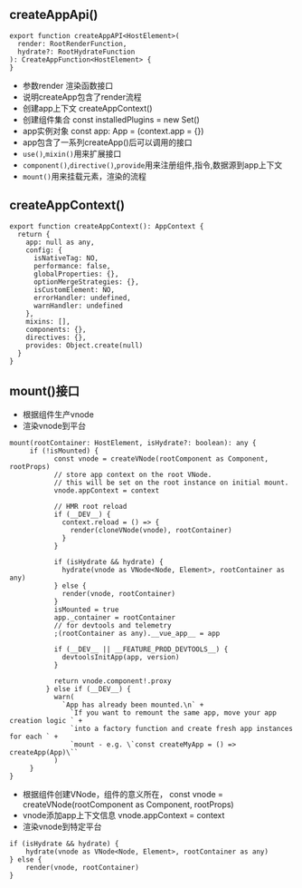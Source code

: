 ## createAppApi()
``` 
export function createAppAPI<HostElement>(
  render: RootRenderFunction,
  hydrate?: RootHydrateFunction
): CreateAppFunction<HostElement> {
}
```
- 参数render 渲染函数接口
- 说明createApp包含了render流程
- 创建app上下文 createAppContext()
- 创建组件集合 const installedPlugins = new Set()
- app实例对象 const app: App = (context.app = {})
- app包含了一系列createApp()后可以调用的接口
- `use()`,`mixin()`用来扩展接口
- `component()`,`directive()`,`provide`用来注册组件,指令,数据源到app上下文
- `mount()`用来挂载元素，渲染的流程

## createAppContext()
``` 
export function createAppContext(): AppContext {
  return {
    app: null as any,
    config: {
      isNativeTag: NO,
      performance: false,
      globalProperties: {},
      optionMergeStrategies: {},
      isCustomElement: NO,
      errorHandler: undefined,
      warnHandler: undefined
    },
    mixins: [],
    components: {},
    directives: {},
    provides: Object.create(null)
  }
}
```

## mount()接口
- 根据组件生产vnode
- 渲染vnode到平台
``` 
mount(rootContainer: HostElement, isHydrate?: boolean): any {
     if (!isMounted) {
           const vnode = createVNode(rootComponent as Component, rootProps)
           // store app context on the root VNode.
           // this will be set on the root instance on initial mount.
           vnode.appContext = context
    
           // HMR root reload
           if (__DEV__) {
             context.reload = () => {
               render(cloneVNode(vnode), rootContainer)
             }
           }
    
           if (isHydrate && hydrate) {
             hydrate(vnode as VNode<Node, Element>, rootContainer as any)
           } else {
             render(vnode, rootContainer)
           }
           isMounted = true
           app._container = rootContainer
           // for devtools and telemetry
           ;(rootContainer as any).__vue_app__ = app
    
           if (__DEV__ || __FEATURE_PROD_DEVTOOLS__) {
             devtoolsInitApp(app, version)
           }
    
           return vnode.component!.proxy
         } else if (__DEV__) {
           warn(
             `App has already been mounted.\n` +
               `If you want to remount the same app, move your app creation logic ` +
               `into a factory function and create fresh app instances for each ` +
               `mount - e.g. \`const createMyApp = () => createApp(App)\``
           )
     }
}
```

- 根据组件创建VNode，组件的意义所在， const vnode = createVNode(rootComponent as Component, rootProps)
- vnode添加app上下文信息  vnode.appContext = context
- 渲染vnode到特定平台  
``` 
if (isHydrate && hydrate) {
    hydrate(vnode as VNode<Node, Element>, rootContainer as any)
} else {
    render(vnode, rootContainer)
}
```












